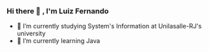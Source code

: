 ### Hi there 👋 , I'm Luiz Fernando

- 🔭 I’m currently studying System's Information at Unilasalle-RJ's university
- 🌱 I’m currently learning Java
<!--
- 💬 Ask me about ...
- 📫 How to reach me: ...
- 😄 Pronouns: ...
- ⚡ Fun fact: ...
-->
